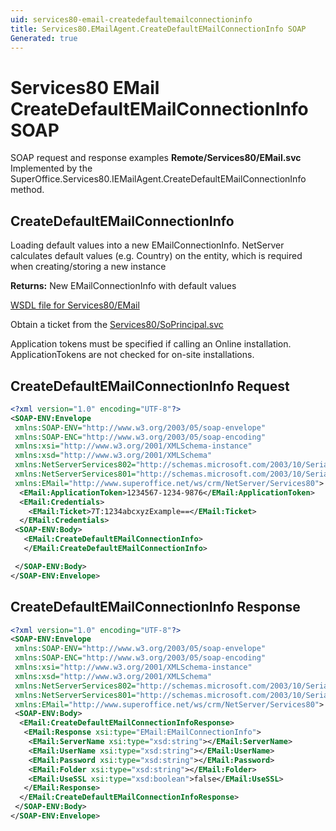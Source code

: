 ```yaml
---
uid: services80-email-createdefaultemailconnectioninfo
title: Services80.EMailAgent.CreateDefaultEMailConnectionInfo SOAP
Generated: true
---
```


# Services80 EMail CreateDefaultEMailConnectionInfo SOAP

SOAP request and response examples **Remote/Services80/EMail.svc**
Implemented by the <see cref="M:SuperOffice.Services80.IEMailAgent.CreateDefaultEMailConnectionInfo">SuperOffice.Services80.IEMailAgent.CreateDefaultEMailConnectionInfo</see> method.

## CreateDefaultEMailConnectionInfo

Loading default values into a new EMailConnectionInfo.
NetServer calculates default values (e.g. Country) on the entity, which is required when creating/storing a new instance


**Returns:** New EMailConnectionInfo with default values


[WSDL file for Services80/EMail](../Services80-EMail.md)

Obtain a ticket from the [Services80/SoPrincipal.svc](../SoPrincipal/index.md)

Application tokens must be specified if calling an Online installation. ApplicationTokens are not checked for on-site installations.

## CreateDefaultEMailConnectionInfo Request

```xml
<?xml version="1.0" encoding="UTF-8"?>
<SOAP-ENV:Envelope
 xmlns:SOAP-ENV="http://www.w3.org/2003/05/soap-envelope"
 xmlns:SOAP-ENC="http://www.w3.org/2003/05/soap-encoding"
 xmlns:xsi="http://www.w3.org/2001/XMLSchema-instance"
 xmlns:xsd="http://www.w3.org/2001/XMLSchema"
 xmlns:NetServerServices802="http://schemas.microsoft.com/2003/10/Serialization/Arrays"
 xmlns:NetServerServices801="http://schemas.microsoft.com/2003/10/Serialization/"
 xmlns:EMail="http://www.superoffice.net/ws/crm/NetServer/Services80">
  <EMail:ApplicationToken>1234567-1234-9876</EMail:ApplicationToken>
  <EMail:Credentials>
    <EMail:Ticket>7T:1234abcxyzExample==</EMail:Ticket>
  </EMail:Credentials>
 <SOAP-ENV:Body>
   <EMail:CreateDefaultEMailConnectionInfo>
   </EMail:CreateDefaultEMailConnectionInfo>

 </SOAP-ENV:Body>
</SOAP-ENV:Envelope>

```


## CreateDefaultEMailConnectionInfo Response

```xml
<?xml version="1.0" encoding="UTF-8"?>
<SOAP-ENV:Envelope
 xmlns:SOAP-ENV="http://www.w3.org/2003/05/soap-envelope"
 xmlns:SOAP-ENC="http://www.w3.org/2003/05/soap-encoding"
 xmlns:xsi="http://www.w3.org/2001/XMLSchema-instance"
 xmlns:xsd="http://www.w3.org/2001/XMLSchema"
 xmlns:NetServerServices802="http://schemas.microsoft.com/2003/10/Serialization/Arrays"
 xmlns:NetServerServices801="http://schemas.microsoft.com/2003/10/Serialization/"
 xmlns:EMail="http://www.superoffice.net/ws/crm/NetServer/Services80">
 <SOAP-ENV:Body>
  <EMail:CreateDefaultEMailConnectionInfoResponse>
   <EMail:Response xsi:type="EMail:EMailConnectionInfo">
    <EMail:ServerName xsi:type="xsd:string"></EMail:ServerName>
    <EMail:UserName xsi:type="xsd:string"></EMail:UserName>
    <EMail:Password xsi:type="xsd:string"></EMail:Password>
    <EMail:Folder xsi:type="xsd:string"></EMail:Folder>
    <EMail:UseSSL xsi:type="xsd:boolean">false</EMail:UseSSL>
   </EMail:Response>
  </EMail:CreateDefaultEMailConnectionInfoResponse>
 </SOAP-ENV:Body>
</SOAP-ENV:Envelope>

```

